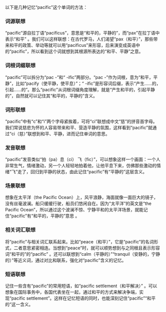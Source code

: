 以下是几种记忆“pacific”这个单词的方法：

### 词源联想
“pacific”源自拉丁语“pacificus”，意思是“和平的，平静的”，而“pax”在拉丁语中表示“和平” 。我们可以这样联想：在古代罗马，人们渴望“pax（和平）”，那些带来和平的政策、举动等就可以用“pacificus”来形容，后来演变成英语中的“pacific”，所以看到这个词就想到其根源所表达的“和平、平静”之意。

### 词根词缀联想
“pacific”可以拆分为“pac -”和“ -ific”两部分。“pac -”作为词根，意为“和平，平静”，比如“pacify（使平静，使平息）”；“ -ific”是形容词后缀，表示“产生……的，引起……的”。那么“pacific”从词根词缀角度理解，就是“产生和平的，引起平静的”，自然就可以记住其“和平的，平静的”含义。 

### 词形联想
“pacific”中有“c”和“i”两个字母紧挨着，可将“ci”联想成中文“慈”的拼音首字母。我们常说慈悲为怀的人容易带来和平、营造平静的氛围，这样看到“pacific”就通过“ci（慈）”联想到和平、平静，进而记住单词的意思。 

### 发音联想
“pacific”发音类似“拍（pa）息（ci） 飞（fic）”，可以想象这样一个画面：一个人非常生气，情绪激动，另一个人轻轻地拍着他，让他平息下来，仿佛那些激动的情绪“飞”走了，回归到平静的状态，由此记住“pacific”有“平静的”这层含义。 

### 场景联想
想象在太平洋（the Pacific Ocean）上，风平浪静，海面就像一面巨大的镜子，没有丝毫波澜。船只缓缓行驶，船员们悠闲自在。因为“太平洋”的英文是“the Pacific Ocean”，所以通过这个波澜不惊、宁静平和的太平洋场景，就能记住“pacific”有“和平的，平静的”意思 。 

### 相关词汇联想
将“pacific”与相关词汇联系起来。比如“peace（和平）”，它是“pacific”的名词形式，二者意思紧密相连。当想到“peace”时，就可以顺势想到与之同根且表示形容词“和平的”的“pacific” 。还可以联想到“calm（平静的）”“tranquil（安静的，宁静的）”等近义词，通过对比和联系，强化对“pacific”含义的记忆。 

### 短语联想
记住一些含有“pacific”的常用短语，如“pacific settlement（和平解决）” 。可以想象在国际事务中，各国代表坐在一起，通过和平的方式来解决争端，实现“pacific settlement”。这样在记忆短语的同时，也能深刻记住“pacific”“和平的”这一含义。 